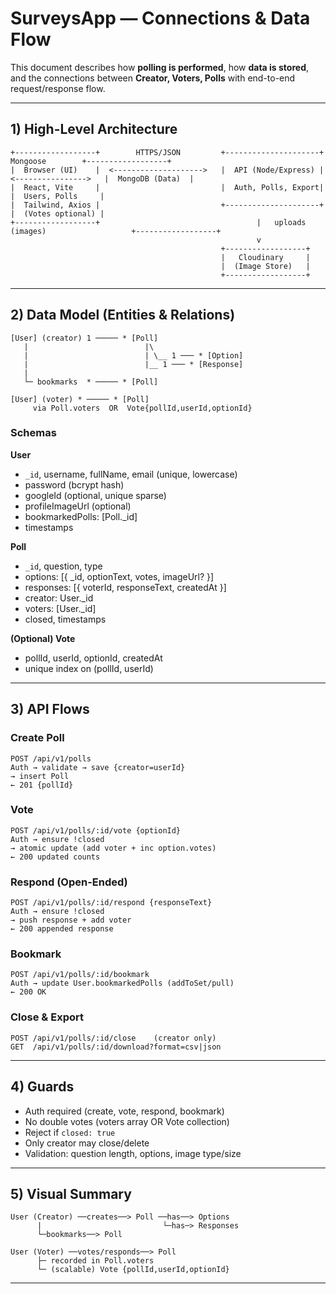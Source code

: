 # SurveysApp — Connections & Data Flow

This document describes how **polling is performed**, how **data is stored**, and the connections between **Creator, Voters, Polls** with end-to-end request/response flow.

---

## 1) High-Level Architecture

```
+------------------+        HTTPS/JSON         +---------------------+        Mongoose        +------------------+
|  Browser (UI)    |  <-------------------->   |  API (Node/Express) |  <---------------->   |  MongoDB (Data)  |
|  React, Vite     |                           |  Auth, Polls, Export|                      |  Users, Polls     |
|  Tailwind, Axios |                           +---------------------+                      |  (Votes optional) |
+------------------+                                   |   uploads (images)                   +------------------+
                                                       v
                                               +------------------+
                                               |   Cloudinary     |
                                               |  (Image Store)   |
                                               +------------------+
```

---

## 2) Data Model (Entities & Relations)

```
[User] (creator) 1 ───── * [Poll]
   |                          |\
   |                          | \__ 1 ─── * [Option]
   |                          |__ 1 ─── * [Response]
   |
   └─ bookmarks  * ───── * [Poll]

[User] (voter) * ───── * [Poll]
     via Poll.voters  OR  Vote{pollId,userId,optionId}
```

### Schemas

**User**
- `_id`, username, fullName, email (unique, lowercase)
- password (bcrypt hash)
- googleId (optional, unique sparse)
- profileImageUrl (optional)
- bookmarkedPolls: [Poll._id]
- timestamps

**Poll**
- `_id`, question, type
- options: [{ _id, optionText, votes, imageUrl? }]
- responses: [{ voterId, responseText, createdAt }]
- creator: User._id
- voters: [User._id]
- closed, timestamps

**(Optional) Vote**
- pollId, userId, optionId, createdAt
- unique index on (pollId, userId)

---

## 3) API Flows

### Create Poll
```
POST /api/v1/polls
Auth → validate → save {creator=userId}
→ insert Poll
← 201 {pollId}
```

### Vote
```
POST /api/v1/polls/:id/vote {optionId}
Auth → ensure !closed
→ atomic update (add voter + inc option.votes)
← 200 updated counts
```

### Respond (Open-Ended)
```
POST /api/v1/polls/:id/respond {responseText}
Auth → ensure !closed
→ push response + add voter
← 200 appended response
```

### Bookmark
```
POST /api/v1/polls/:id/bookmark
Auth → update User.bookmarkedPolls (addToSet/pull)
← 200 OK
```

### Close & Export
```
POST /api/v1/polls/:id/close    (creator only)
GET  /api/v1/polls/:id/download?format=csv|json
```

---

## 4) Guards

- Auth required (create, vote, respond, bookmark)
- No double votes (voters array OR Vote collection)
- Reject if `closed: true`
- Only creator may close/delete
- Validation: question length, options, image type/size

---

## 5) Visual Summary

```
User (Creator) ──creates──> Poll ──has──> Options
      |                           └─has─> Responses
      └─bookmarks──> Poll

User (Voter) ──votes/responds──> Poll
      ├─ recorded in Poll.voters
      └─ (scalable) Vote {pollId,userId,optionId}
```

---

